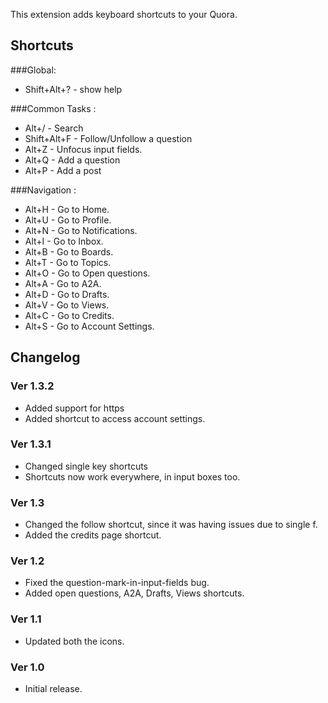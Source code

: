This extension adds keyboard shortcuts to your Quora.

## Shortcuts 
###Global:
* Shift+Alt+? - show help

###Common Tasks :
* Alt+/ - Search
* Shift+Alt+F - Follow/Unfollow a question
* Alt+Z - Unfocus input fields.
* Alt+Q - Add a question
* Alt+P - Add a post

###Navigation :
* Alt+H - Go to Home.
* Alt+U - Go to Profile.
* Alt+N - Go to Notifications.
* Alt+I - Go to Inbox.
* Alt+B - Go to Boards.
* Alt+T - Go to Topics.
* Alt+O - Go to Open questions.
* Alt+A - Go to A2A.
* Alt+D - Go to Drafts.
* Alt+V - Go to Views.
* Alt+C - Go to Credits.
* Alt+S - Go to Account Settings.

## Changelog
### Ver 1.3.2
* Added support for https
* Added shortcut to access account settings.

### Ver 1.3.1
* Changed single key shortcuts
* Shortcuts now work everywhere, in input boxes too.

### Ver 1.3
* Changed the follow shortcut, since it was having issues due to single f.
* Added the credits page shortcut.

### Ver 1.2
* Fixed the question-mark-in-input-fields bug.
* Added open questions, A2A, Drafts, Views shortcuts.

### Ver 1.1
* Updated both the icons.

### Ver 1.0
* Initial release.

